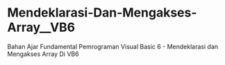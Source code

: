 # Mendeklarasi-Dan-Mengakses-Array__VB6
Bahan Ajar Fundamental Pemrograman Visual Basic 6 - Mendeklarasi dan Mengakses Array Di VB6
